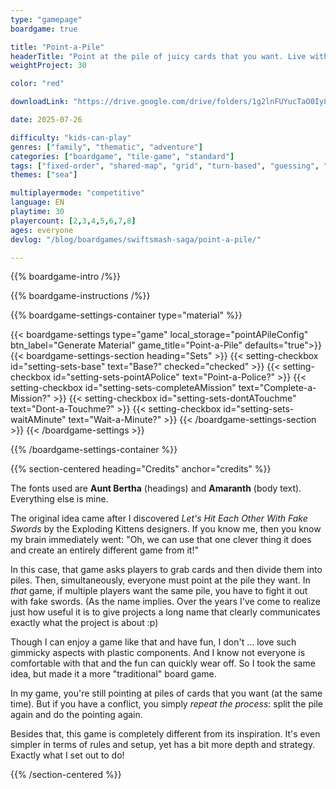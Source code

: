 ```yaml
---
type: "gamepage"
boardgame: true

title: "Point-a-Pile"
headerTitle: "Point at the pile of juicy cards that you want. Live with the consequences."
weightProject: 30

color: "red"

downloadLink: "https://drive.google.com/drive/folders/1g2lnFUYucTaO0Iy8ooPXnp9PALr6R5w7"

date: 2025-07-26

difficulty: "kids-can-play"
genres: ["family", "thematic", "adventure"]
categories: ["boardgame", "tile-game", "standard"]
tags: ["fixed-order", "shared-map", "grid", "turn-based", "guessing", "bias", "variable-setup", "orientation", "set-collection", "high-score"]
themes: ["sea"]

multiplayermode: "competitive"
language: EN
playtime: 30
playercount: [2,3,4,5,6,7,8]
ages: everyone
devlog: "/blog/boardgames/swiftsmash-saga/point-a-pile/"

---
```


{{% boardgame-intro /%}}

{{% boardgame-instructions /%}}

{{% boardgame-settings-container type="material" %}}

{{< boardgame-settings type="game" local_storage="pointAPileConfig" btn_label="Generate Material" game_title="Point-a-Pile" defaults="true">}}
  {{< boardgame-settings-section heading="Sets" >}}
    {{< setting-checkbox id="setting-sets-base" text="Base?" checked="checked" >}}
    {{< setting-checkbox id="setting-sets-pointAPolice" text="Point-a-Police?" >}}
    {{< setting-checkbox id="setting-sets-completeAMission" text="Complete-a-Mission?" >}}
    {{< setting-checkbox id="setting-sets-dontATouchme" text="Dont-a-Touchme?" >}}
    {{< setting-checkbox id="setting-sets-waitAMinute" text="Wait-a-Minute?" >}}
  {{< /boardgame-settings-section >}}
{{< /boardgame-settings >}}

{{% /boardgame-settings-container %}}

{{% section-centered heading="Credits" anchor="credits" %}}

The fonts used are **Aunt Bertha** (headings) and **Amaranth** (body text). Everything else is mine.

The original idea came after I discovered _Let's Hit Each Other With Fake Swords_ by the Exploding Kittens designers. If you know me, then you know my brain immediately went: "Oh, we can use that one clever thing it does and create an entirely different game from it!"

In this case, that game asks players to grab cards and then divide them into piles. Then, simultaneously, everyone must point at the pile they want. In _that_ game, if multiple players want the same pile, you have to fight it out with fake swords. (As the name implies. Over the years I've come to realize just how useful it is to give projects a long name that clearly communicates exactly what the project is about :p)

Though I can enjoy a game like that and have fun, I don't ... love such gimmicky aspects with plastic components. And I know not everyone is comfortable with that and the fun can quickly wear off. So I took the same idea, but made it a more "traditional" board game.

In my game, you're still pointing at piles of cards that you want (at the same time). But if you have a conflict, you simply _repeat the process_: split the pile again and do the pointing again. 

Besides that, this game is completely different from its inspiration. It's even simpler in terms of rules and setup, yet has a bit more depth and strategy. Exactly what I set out to do!

{{% /section-centered %}}